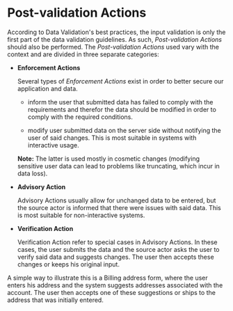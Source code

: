 # Post-validation Actions

According to Data Validation's best practices, the input validation is only
the first part of the data validation guidelines. As such,
_Post-validation Actions_ should also be performed.
The _Post-validation Actions_ used vary with the context and are divided in
three separate categories:

* **Enforcement Actions**

  Several types of _Enforcement Actions_ exist in order to better secure our
  application and data.

  * inform the user that submitted data has failed to comply with the
    requirements and therefor the data should be modified in order to comply
    with the required conditions.

  * modify user submitted data on the server side without notifying the user of
    said changes. This is most suitable in systems with interactive usage.

  **Note:** The latter is used mostly in cosmetic changes (modifying sensitive
  user data can lead to problems like truncating, which incur in data loss).
* **Advisory Action**

  Advisory Actions usually allow for unchanged data
  to be entered, but the source actor is informed that there were issues with
  said data. This is most suitable for non-interactive systems.
* **Verification Action**

  Verification Action refer to special cases in
  Advisory Actions. In these cases, the user submits the data and the source
  actor asks the user to verify said data and suggests changes. The user then
  accepts these changes or keeps his original input.

A simple way to illustrate this is a Billing address form, where the user
enters his address and the system suggests addresses associated with the
account. The user then accepts one of these suggestions or ships to the address
that was initially entered.
